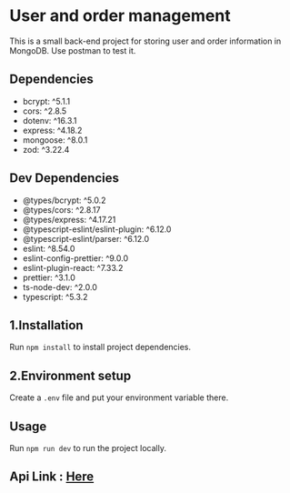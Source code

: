 # User and order management

This is a small back-end project for storing user and order information in MongoDB. Use postman to test it.

## Dependencies

- bcrypt: ^5.1.1
- cors: ^2.8.5
- dotenv: ^16.3.1
- express: ^4.18.2
- mongoose: ^8.0.1
- zod: ^3.22.4

## Dev Dependencies

- @types/bcrypt: ^5.0.2
- @types/cors: ^2.8.17
- @types/express: ^4.17.21
- @typescript-eslint/eslint-plugin: ^6.12.0
- @typescript-eslint/parser: ^6.12.0
- eslint: ^8.54.0
- eslint-config-prettier: ^9.0.0
- eslint-plugin-react: ^7.33.2
- prettier: ^3.1.0
- ts-node-dev: ^2.0.0
- typescript: ^5.3.2

## 1.Installation

Run `npm install` to install project dependencies.

## 2.Environment setup

Create a `.env` file and put your environment variable there.

## Usage

Run `npm run dev` to run the project locally.

## Api Link : [Here](https://user-and-order-management-lemon.vercel.app/)
